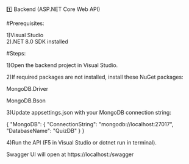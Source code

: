 1️⃣ Backend (ASP.NET Core Web API)

#Prerequisites:

1)Visual Studio   
2).NET 8.0 SDK installed

#Steps:

1)Open the backend project in Visual Studio.

2)If required packages are not installed, install these NuGet packages:

  MongoDB.Driver

  MongoDB.Bson

3)Update appsettings.json with your MongoDB connection string:

{
  "MongoDB": {
    "ConnectionString": "mongodb://localhost:27017",
    "DatabaseName": "QuizDB"
  }
}


4)Run the API (F5 in Visual Studio or dotnet run in terminal).

Swagger UI will open at https://localhost:<port>/swagger
